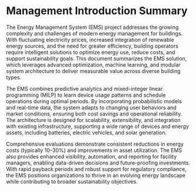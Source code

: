 # Management Introduction Summary

The Energy Management System (EMS) project addresses the growing complexity and challenges of modern energy management for buildings. With fluctuating electricity prices, increased integration of renewable energy sources, and the need for greater efficiency, building operators require intelligent solutions to optimize energy use, reduce costs, and support sustainability goals. This document summarizes the EMS solution, which leverages advanced optimization, machine learning, and modular system architecture to deliver measurable value across diverse building types.

The EMS combines predictive analytics and mixed-integer linear programming (MILP) to learn device usage patterns and schedule operations during optimal periods. By incorporating probabilistic models and real-time data, the system adapts to changing user behaviors and market conditions, ensuring both cost savings and operational reliability. The architecture is designed for scalability, extensibility, and integration with existing infrastructure, supporting a wide range of devices and energy assets, including batteries, electric vehicles, and solar generation.

Comprehensive evaluations demonstrate consistent reductions in energy costs (typically 10–30%) and improvements in asset utilization. The EMS also provides enhanced visibility, automation, and reporting for facility managers, enabling data-driven decisions and future-proofing investments. With rapid payback periods and robust support for regulatory compliance, the EMS positions organizations to thrive in an evolving energy landscape while contributing to broader sustainability objectives.

